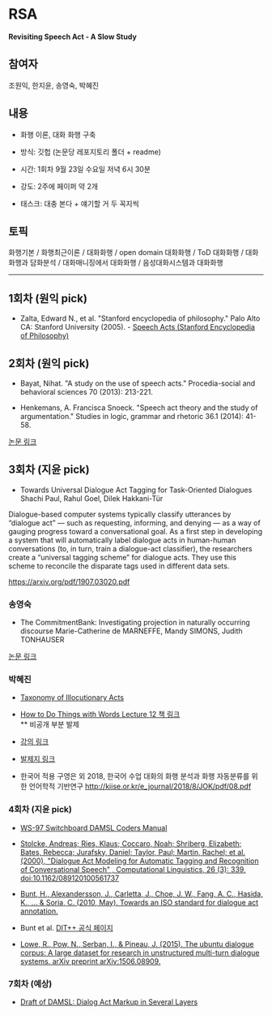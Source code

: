 # RSA
**Revisiting Speech Act - A Slow Study**

## 참여자
조원익, 한지윤, 송영숙, 박혜진

## 내용
- 화행 이론, 대화 화행 구축

- 방식: 깃헙 (논문당 레포지토리 폴더 + readme)

- 시간: 1회차 9월 23일 수요일 저녁 6시 30분

- 강도: 2주에 페이퍼 약 2개

- 태스크: 대충 본다 + 얘기할 거 두 꼭지씩


## 토픽
화행기본 / 화행최근이론 / 대화화행 / open domain 대화화행 / ToD 대화화행 / 대화화행과 담화분석 / 대화매니징에서 대화화행 / 음성대화시스템과 대화화행

----------------------------------------------------------



## 1회차 (원익 pick)

- Zalta, Edward N., et al. "Stanford encyclopedia of philosophy." Palo Alto CA: Stanford University (2005). - [Speech Acts (Stanford Encyclopedia of Philosophy)](https://plato.stanford.edu/entries/speech-acts/)

## 2회차 (원익 pick)

- Bayat, Nihat. "A study on the use of speech acts." Procedia-social and behavioral sciences 70 (2013): 213-221.

- Henkemans, A. Francisca Snoeck. "Speech act theory and the study of argumentation." Studies in logic, grammar and rhetoric 36.1 (2014): 41-58.

[논문 링크](https://www.dropbox.com/sh/0yxnho4nrriqvhg/AAA4YMXRPKvwa7qNmPc4Mja4a?dl=0)

## 3회차 (지윤 pick)


- Towards Universal Dialogue Act Tagging for Task-Oriented Dialogues
Shachi Paul, Rahul Goel, Dilek Hakkani-Tür

Dialogue-based computer systems typically classify utterances by “dialogue act” — such as requesting, informing, and denying — as a way of gauging progress toward a conversational goal. As a first step in developing a system that will automatically label dialogue acts in human-human conversations (to, in turn, train a dialogue-act classifier), the researchers create a “universal tagging scheme” for dialogue acts. They use this scheme to reconcile the disparate tags used in different data sets.

https://arxiv.org/pdf/1907.03020.pdf


### 송영숙
- The CommitmentBank:
Investigating projection in naturally occurring discourse
Marie-Catherine de MARNEFFE, Mandy SIMONS, Judith TONHAUSER

[논문 링크](https://github.com/mcdm/CommitmentBank/blob/master/CommitmentBank.pdf)                  

### 박혜진

- [Taxonomy of Illocutionary Acts](http://scholar.google.co.kr/scholar_url?url=https://conservancy.umn.edu/bitstream/handle/11299/185220/7-08_Searle.pdf%3Fsequence%3D1&hl=ko&sa=X&ei=DoqXX8fYM9e2yATVyLzADw&scisig=AAGBfm3ujsjGFPuzxw3-1Zs3syl-9X7gpw&nossl=1&oi=scholarr)              

- [How to Do Things with Words Lecture 12 책 링크](https://books.google.co.kr/books?id=XnRkQSTUpmgC&pg=PA83&hl=ko&source=gbs_toc_r&cad=4#v=onepage&q&f=false)   
** 비공개 부분 발제
- [강의 링크](https://www.youtube.com/watch?v=FMZ6yrVUUqo)     

- [발제지 링크](https://drive.google.com/drive/folders/1uRgFijLcfrTK49EzJSQaUGhSHfOhn8ix?usp=sharing)            

- 한국어 적용 구영은 외 2018, 한국어 수업 대화의 화행 분석과 화행 자동분류를 위한 언어학적 기반연구
  http://kiise.or.kr/e_journal/2018/8/JOK/pdf/08.pdf

### 4회차 (지윤 pick)

- [WS-97 Switchboard DAMSL Coders Manual](https://web.stanford.edu/~jurafsky/ws97/manual.august1.html)

- [Stolcke, Andreas; Ries, Klaus; Coccaro, Noah; Shriberg, Elizabeth; Bates, Rebecca; Jurafsky, Daniel; Taylor, Paul; Martin, Rachel; et al. (2000), "Dialogue Act Modeling for Automatic Tagging and Recognition of Conversational Speech" , Computational Linguistics, 26 (3): 339, doi:10.1162/089120100561737](https://web.stanford.edu/~jurafsky/ws97/CL-dialog.pdf)

- [Bunt, H., Alexandersson, J., Carletta, J., Choe, J. W., Fang, A. C., Hasida, K., ... & Soria, C. (2010, May). Towards an ISO standard for dialogue act annotation.](https://publications.idiap.ch/downloads/papers/2010/Bunt_LREC2010_2010.pdf)

- Bunt et al. [DIT++ 공식 페이지](https://dit.uvt.nl/#dit_publications)

- [Lowe, R., Pow, N., Serban, I., & Pineau, J. (2015). The ubuntu dialogue corpus: A large dataset for research in unstructured multi-turn dialogue systems. arXiv preprint arXiv:1506.08909.](https://arxiv.org/pdf/1506.08909.pdf)


### 7회차 (예상)
- [Draft of DAMSL: Dialog Act Markup in Several Layers](https://www.cs.rochester.edu/research/cisd/resources/damsl/RevisedManual/)

